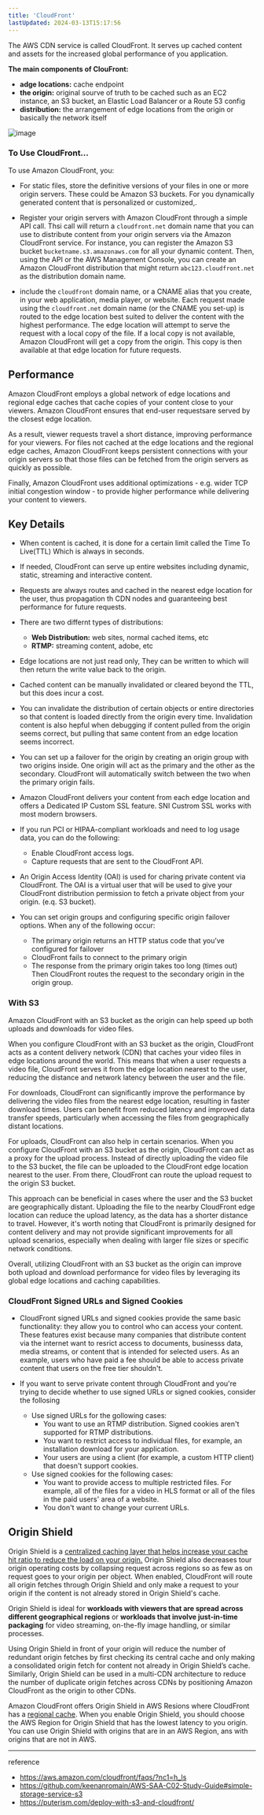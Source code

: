 ```yaml
---
title: 'CloudFront'
lastUpdated: 2024-03-13T15:17:56
---
```


The AWS CDN service is called CloudFront. It serves up cached content and assets for the increased global performance of you application.

**The main components of ClouFront:**
- **adge locations:** cache endpoint
- **the origin:** original sourve of truth to be cached such as an EC2 instance, an S3 bucket, an Elastic Load Balancer or a Route 53 config
- **distribution:** the arrangement of edge locations from the origin or basically the network itself

![image](https://github.com/rlaisqls/rlaisqls/assets/81006587/8db91220-f050-4243-ba27-cf5d398fbc0b)

### To Use CloudFront...

To use Amazon CloudFront, you:
- For static files, store the definitive versions of your files in one or more origin servers. These could be Amazon S3 buckets. For you dynamically generated content that is personalized or customized,.
  
- Register your origin servers with Amazon CloudFront through a simple API call. Thsi call will return a `cloudfront.net` domain name that you can use to distribute content from your origin servers via the Amazon CloudFront service. For instance, you can register the Amazon S3 bucket `bucketname.s3.amazonaws.com` for all your dynamic content. Then, using the API or the AWS Management Console, you can create an Amazon CloudFront distribution that might return `abc123.cloudfront.net` as the distribution domain name.
  
- include the `cloudfront` domain name, or a CNAME alias that you create, in your web application, media player, or website. Each request made using the `cloudfront.net` domain name (or the CNAME you set-up) is routed to the edge location best suited to deliver the content with the highest performance. The edge location will attempt to serve the request with a local copy of the file. If a local copy is not available, Amazon CloudFront will get a copy from the origin. This copy is then available at that edge location for future requests.

## Performance

Amazon CloudFront employs a global network of edge locations and regional edge caches that cache copies of your content close to your viewers. Amazon CloudFront ensures that end-user requestsare served by the closest edge location.

As a result, viewer requests travel a short distance, improving performance for your viewers. For files not cached at the edge locations and the regional edge caches, Amazon CloudFront keeps persistent connections with your origin servers so that those files can be fetched from the origin servers as quickly as possible.

Finally, Amazon CloudFront uses additional optimizations - e.g. wider TCP initial congestion window - to provide higher performance while delivering your content to viewers.

## Key Details

- When content is cached, it is done for a certain limit called the Time To Live(TTL) Which is always in seconds.
  
- If needed, CloudFront can serve up entire websites including dynamic, static, streaming and interactive content.
  
- Requests are always routes and cached in the nearest edge location for the user, thus propagation th CDN nodes and guaranteeing best performance for future requests.
  
- There are two differnt types of distributions:
  - **Web Distribution:** web sites, normal cached items, etc
  - **RTMP:** streaming content, adobe, etc
  
- Edge locations are not just read only, They can be written to which will then return the write value back to the origin.

- Cached content can be manually invalidated or cleared beyond the TTL, but this does incur a cost.
  
- You can invalidate the distribution of certain objects or entire directories so that content is loaded directly from the origin every time. Invalidation content is also hepful when debugging if content pulled from the origin seems correct, but pulling that same content from an edge location seems incorrect.
  
- You can set up a failover for the origin by creating an origin group with two origins inside. One origin will act as the primary and the other as the secondary. CloudFront will automatically switch between the two when the primary origin fails.
  
- Amazon CloudFront delivers your content from each edge location and offers a Dedicated IP Custom SSL feature. SNI Custrom SSL works with most modern browsers.
  
- If you run PCI or HIPAA-compliant workloads and need to log usage data, you can do the following:
  - Enable CloudFront access logs.
  - Capture requests that are sent to the CloudFront API.
  
- An Origin Access Identity (OAI) is used for charing private content via CloudFront. The OAI is a virtual user that will be used to give your CloudFront distribution permission to fetch a private object from your origin. (e.q. S3 bucket).

- You can set origin groups and configuring specific origin failover options. When any of the following occur:
  - The primary origin returns an HTTP status code that you’ve configured for failover
  - CloudFront fails to connect to the primary origin
  - The response from the primary origin takes too long (times out)
  Then CloudFront routes the request to the secondary origin in the origin group.

### With S3

Amazon CloudFront with an S3 bucket as the origin can help speed up both uploads and downloads for video files.

When you configure CloudFront with an S3 bucket as the origin, CloudFront acts as a content delivery network (CDN) that caches your video files in edge locations around the world. This means that when a user requests a video file, CloudFront serves it from the edge location nearest to the user, reducing the distance and network latency between the user and the file.

For downloads, CloudFront can significantly improve the performance by delivering the video files from the nearest edge location, resulting in faster download times. Users can benefit from reduced latency and improved data transfer speeds, particularly when accessing the files from geographically distant locations.

For uploads, CloudFront can also help in certain scenarios. When you configure CloudFront with an S3 bucket as the origin, CloudFront can act as a proxy for the upload process. Instead of directly uploading the video file to the S3 bucket, the file can be uploaded to the CloudFront edge location nearest to the user. From there, CloudFront can route the upload request to the origin S3 bucket.

This approach can be beneficial in cases where the user and the S3 bucket are geographically distant. Uploading the file to the nearby CloudFront edge location can reduce the upload latency, as the data has a shorter distance to travel. However, it's worth noting that CloudFront is primarily designed for content delivery and may not provide significant improvements for all upload scenarios, especially when dealing with larger file sizes or specific network conditions.

Overall, utilizing CloudFront with an S3 bucket as the origin can improve both upload and download performance for video files by leveraging its global edge locations and caching capabilities.

### CloudFront Signed URLs and Signed Cookies

- CloudFront signed URLs and signed cookies provide the same basic functionality: they allow you to control who can access your content. These features exist because many companies that distribute content via the internet want to resrict access to documents, businesss data, media streams, or content that is intended for selected users. As an example, users who have paid a fee should be able to access private content that users on the free tier shouldn't.

- If you want to serve private content through CloudFront and you're trying to decide whether to use signed URLs or signed cookies, consider the follosing
  - Use signed URLs for the gollowing cases:
    - You want to use an RTMP distribution. Signed cookies aren't supported for RTMP distributions.
    - You want to restrict access to individual files, for example, an installation download for your application.
    - Your users are using a client (for example, a custom HTTP client) that doesn't support cookies.
  - Use signed cookies for the following cases:
    - You want to provide access to multiple restricted files. For example, all of the files for a video in HLS format or all of the files in the paid users' area of a website.
    - You don't want to change your current URLs.

## Origin Shield

Origin Shield is a <u>centralized caching layer that helps increase your cache hit ratio to reduce the load on your origin.</u> Origin Shield also decreases tour origin operating costs by collapsing request across regions so as few as on request goes to your origin per object. When enabled, CloudFront will route all origin fetches through Origin Shield and only make a request to your origin if the content is not already stored in Origin Shield's cache.

Origin Shield is ideal for **workloads with viewers that are spread across different geographical regions** or **workloads that involve just-in-time packaging** for video streaming, on-the-fly image handling, or similar processes.

Using Origin Shield in front of your origin will reduce the number of redundant origin fetches by first checking its central cache and only making a consolidated origin fetch for content not already in Origin Shield’s cache. Similarly, Origin Shield can be used in a multi-CDN architecture to reduce the number of duplicate origin fetches across CDNs by positioning Amazon CloudFront as the origin to other CDNs.

Amazon CloudFront offers Origin Shield in AWS Resions where CloudFront has a [regional cache](https://docs.aws.amazon.com/AmazonCloudFront/latest/DeveloperGuide/HowCloudFrontWorks.html#CloudFrontRegionaledgecaches). When you enable Origin Shield, you should choose the AWS Region for Origin Shield that has the lowest latency to you origin. You can use Origin Shield with origins that are in an AWS Region, ans with origins that are not in AWS.

---
reference
- https://aws.amazon.com/cloudfront/faqs/?nc1=h_ls
- https://github.com/keenanromain/AWS-SAA-C02-Study-Guide#simple-storage-service-s3
- https://puterism.com/deploy-with-s3-and-cloudfront/